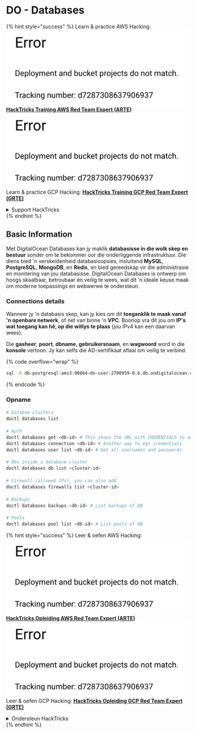 # DO - Databases

{% hint style="success" %}
Learn & practice AWS Hacking:<img src="../../../.gitbook/assets/image (1) (1).png" alt="" data-size="line">[**HackTricks Training AWS Red Team Expert (ARTE)**](https://training.hacktricks.xyz/courses/arte)<img src="../../../.gitbook/assets/image (1) (1).png" alt="" data-size="line">\
Learn & practice GCP Hacking: <img src="../../../.gitbook/assets/image (2).png" alt="" data-size="line">[**HackTricks Training GCP Red Team Expert (GRTE)**<img src="../../../.gitbook/assets/image (2).png" alt="" data-size="line">](https://training.hacktricks.xyz/courses/grte)

<details>

<summary>Support HackTricks</summary>

* Check the [**subscription plans**](https://github.com/sponsors/carlospolop)!
* **Join the** 💬 [**Discord group**](https://discord.gg/hRep4RUj7f) or the [**telegram group**](https://t.me/peass) or **follow** us on **Twitter** 🐦 [**@hacktricks\_live**](https://twitter.com/hacktricks\_live)**.**
* **Share hacking tricks by submitting PRs to the** [**HackTricks**](https://github.com/carlospolop/hacktricks) and [**HackTricks Cloud**](https://github.com/carlospolop/hacktricks-cloud) github repos.

</details>
{% endhint %}

## Basic Information

Met DigitalOcean Databases kan jy maklik **databasisse in die wolk skep en bestuur** sonder om te bekommer oor die onderliggende infrastruktuur. Die diens bied 'n verskeidenheid databasisopsies, insluitend **MySQL**, **PostgreSQL**, **MongoDB**, en **Redis**, en bied gereedskap vir die administrasie en monitering van jou databasisse. DigitalOcean Databases is ontwerp om hoogs skaalbaar, betroubaar en veilig te wees, wat dit 'n ideale keuse maak om moderne toepassings en webwerwe te ondersteun.

### Connections details

Wanneer jy 'n databasis skep, kan jy kies om dit **toeganklik te maak vanaf 'n openbare netwerk**, of net van binne 'n **VPC**. Boonop vra dit jou om **IP's wat toegang kan hê, op die witlys te plaas** (jou IPv4 kan een daarvan wees).

Die **gasheer**, **poort**, **dbname**, **gebruikersnaam**, en **wagwoord** word in die **konsole** vertoon. Jy kan selfs die AD-sertifikaat aflaai om veilig te verbind.

{% code overflow="wrap" %}
```bash
sql -h db-postgresql-ams3-90864-do-user-2700959-0.b.db.ondigitalocean.com -U doadmin -d defaultdb -p 25060
```
{% endcode %}

### Opname
```bash
# Databse clusters
doctl databases list

# Auth
doctl databases get <db-id> # This shows the URL with CREDENTIALS to access
doctl databases connection <db-id> # Another way to egt credentials
doctl databases user list <db-id> # Get all usernames and passwords

# Dbs inside a database cluster
doctl databases db list <cluster-id>

# Firewall (allowed IPs), you can also add
doctl databases firewalls list <cluster-id>

# Backups
doctl databases backups <db-id> # List backups of DB

# Pools
doctl databases pool list <db-id> # List pools of DB
```
{% hint style="success" %}
Leer & oefen AWS Hacking:<img src="../../../.gitbook/assets/image (1) (1).png" alt="" data-size="line">[**HackTricks Opleiding AWS Red Team Expert (ARTE)**](https://training.hacktricks.xyz/courses/arte)<img src="../../../.gitbook/assets/image (1) (1).png" alt="" data-size="line">\
Leer & oefen GCP Hacking: <img src="../../../.gitbook/assets/image (2).png" alt="" data-size="line">[**HackTricks Opleiding GCP Red Team Expert (GRTE)**<img src="../../../.gitbook/assets/image (2).png" alt="" data-size="line">](https://training.hacktricks.xyz/courses/grte)

<details>

<summary>Ondersteun HackTricks</summary>

* Kyk na die [**subskripsie planne**](https://github.com/sponsors/carlospolop)!
* **Sluit aan by die** 💬 [**Discord groep**](https://discord.gg/hRep4RUj7f) of die [**telegram groep**](https://t.me/peass) of **volg** ons op **Twitter** 🐦 [**@hacktricks\_live**](https://twitter.com/hacktricks\_live)**.**
* **Deel hacking truuks deur PRs in te dien na die** [**HackTricks**](https://github.com/carlospolop/hacktricks) en [**HackTricks Cloud**](https://github.com/carlospolop/hacktricks-cloud) github repos.

</details>
{% endhint %}
